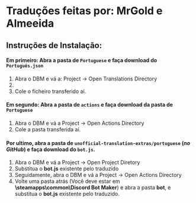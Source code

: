 # Traduções feitas por: MrGold e Almeeida

## Instruções de Instalação:

#### Em primeiro: Abra a pasta de `Portuguese` e faça download do **`Português.json`**
<ol>
  <li>Abra o DBM e vá a: Project &rarr; Open Translations Directory<li>
  <li>Cole o ficheiro transferido aí.</li>
</ol>

#### Em segundo: Abra a pasta de `actions` e faça download da pasta de **`Portuguese`**
<ol>
  <li>Abra o DBM e vá a Project &rarr; Open Actions Directory</li>
  <li>Cole a pasta transferida aí.</li>
</ol>

#### Por ultimo, abra a pasta de `unofficial-translation-extras/portuguese` (*no GitHub*) e faça download do **`bot.js`**.
<ol>
  <li>Abra o DBM e vá a Project &rarr; Open Project Diretory</li>
  <li>Substitua o <b>bot.js</b> existente pelo traduzido</li>
  <li>Seguidamente, abra o DBM e vá a Project &rarr; Open Actions Directory</li>
  <li>Volte uma pasta atrás (Você deve estar em <b>\steamapps\common\Discord Bot Maker</b>) e abra a pasta <b>bot</b>, e substitua o <b>bot.js</b> existente pelo traduzido.</li>
</ol>

